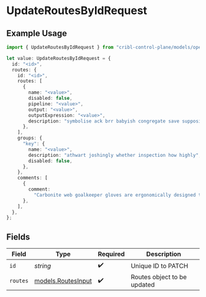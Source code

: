 # UpdateRoutesByIdRequest

## Example Usage

```typescript
import { UpdateRoutesByIdRequest } from "cribl-control-plane/models/operations";

let value: UpdateRoutesByIdRequest = {
  id: "<id>",
  routes: {
    id: "<id>",
    routes: [
      {
        name: "<value>",
        disabled: false,
        pipeline: "<value>",
        output: "<value>",
        outputExpression: "<value>",
        description: "symbolise ack brr babyish congregate save supposing",
      },
    ],
    groups: {
      "key": {
        name: "<value>",
        description: "athwart joshingly whether inspection how highly",
        disabled: false,
      },
    },
    comments: [
      {
        comment:
          "Carbonite web goalkeeper gloves are ergonomically designed to give easy fit",
      },
    ],
  },
};
```

## Fields

| Field                                             | Type                                              | Required                                          | Description                                       |
| ------------------------------------------------- | ------------------------------------------------- | ------------------------------------------------- | ------------------------------------------------- |
| `id`                                              | *string*                                          | :heavy_check_mark:                                | Unique ID to PATCH                                |
| `routes`                                          | [models.RoutesInput](../../models/routesinput.md) | :heavy_check_mark:                                | Routes object to be updated                       |